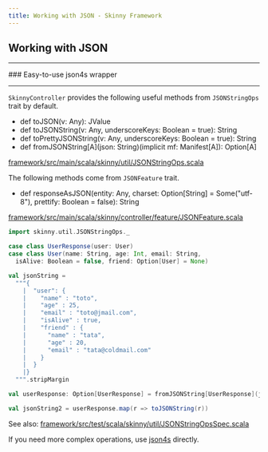 ```yaml
---
title: Working with JSON - Skinny Framework
---
```


## Working with JSON

<hr/>
### Easy-to-use json4s wrapper
<hr/>

`SkinnyController` provides the following useful methods from `JSONStringOps` trait by default.

- def toJSON(v: Any): JValue
- def toJSONString(v: Any, underscoreKeys: Boolean = true): String 
- def toPrettyJSONString(v: Any, underscoreKeys: Boolean = true): String
- def fromJSONString\[A\](json: String)(implicit mf: Manifest\[A\]): Option\[A\] 

[framework/src/main/scala/skinny/util/JSONStringOps.scala](https://github.com/skinny-framework/skinny-framework/blob/master/framework/src/main/scala/skinny/util/JSONStringOps.scala)

The following methods come from `JSONFeature` trait.

- def responseAsJSON(entity: Any, charset: Option[String] = Some("utf-8"), prettify: Boolean = false): String

[framework/src/main/scala/skinny/controller/feature/JSONFeature.scala](https://github.com/skinny-framework/skinny-framework/blob/master/framework/src/main/scala/skinny/controller/feature/JSONFeature.scala)


```scala
import skinny.util.JSONStringOps._

case class UserResponse(user: User)
case class User(name: String, age: Int, email: String, 
  isAlive: Boolean = false, friend: Option[User] = None)

val jsonString =
  """{
    |  "user": {
    |    "name" : "toto",
    |    "age" : 25,
    |    "email" : "toto@jmail.com",
    |    "isAlive" : true,
    |    "friend" : {
    |      "name" : "tata",
    |      "age" : 20,
    |      "email" : "tata@coldmail.com"
    |    }
    |  }
    |}
  """.stripMargin

val userResponse: Option[UserResponse] = fromJSONString[UserResponse](jsonString)

val jsonString2 = userResponse.map(r => toJSONString(r))
```

See also: [framework/src/test/scala/skinny/util/JSONStringOpsSpec.scala](https://github.com/skinny-framework/skinny-framework/blob/master/framework/src/test/scala/skinny/util/JSONStringOpsSpec.scala)

If you need more complex operations, use [json4s](https://github.com/json4s/json4s) directly.

